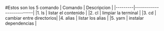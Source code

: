 #Estos son los 5 comando
| Comando | Descripcion              |
|---------|--------------------------|
|1. ls    | listar el contenido      |
|2. cl    | limpiar la terminal      |
|3. cd    | cambiar entre directorios|
|4. alias | listar los alias         |
|5. yarn  | instalar dependencias    |

